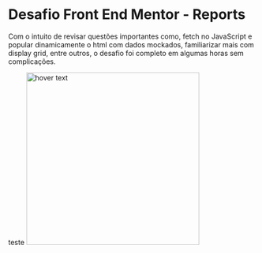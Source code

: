 # Desafio Front End Mentor - Reports

Com o intuito de revisar questões importantes como, fetch no JavaScript e popular dinamicamente o html com dados mockados, familiarizar mais com display grid, entre outros, o desafio foi completo em algumas horas sem complicações.

teste
<img src="https://phonevox.com.br/medias/elementor/thumbs/LOGOTIPO-MENU-psmv2zxvo9yofryj8hfa451g0ecklp2ja3bd1wufwg.png" width="350" title="hover text">

